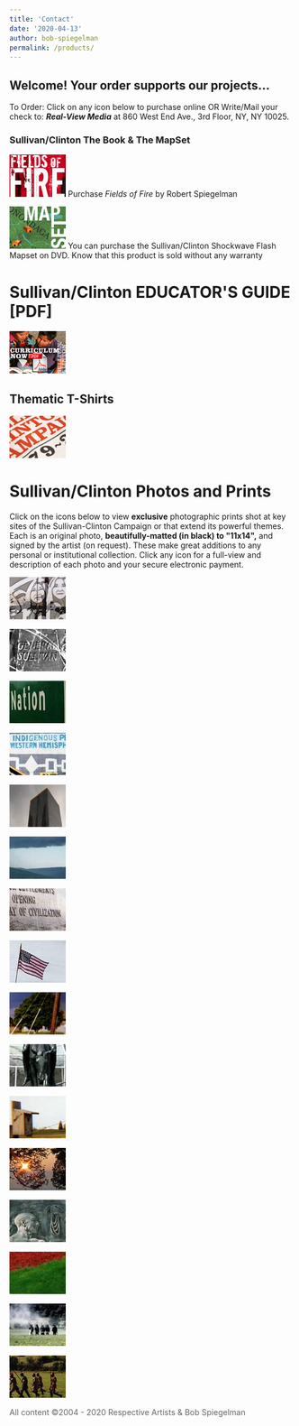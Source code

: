 ```yaml
---
title: 'Contact'
date: '2020-04-13'
author: bob-spiegelman
permalink: /products/
---
```

## Welcome! Your order supports our projects...

To Order: Click on any icon below to purchase online OR Write/Mail your check to: **_Real-View Media_** at 860 West End Ave., 3rd Floor, NY, NY 10025.

### Sullivan/Clinton The Book & The MapSet



[![Fields of Fire](/images/thumbs/fieldsthumb.jpg)](/dp/fields-fire/)
Purchase _Fields of Fire_ by Robert Spiegelman

[![Mapset Shockwave Flash](/images/thumbs/mapthumb.gif)](/mapset/)
You can purchase the Sullivan/Clinton Shockwave Flash Mapset on DVD. Know that this product is sold without any warranty



# Sullivan/Clinton EDUCATOR'S GUIDE [PDF]

[![](/images/thumbs/pdfthumb.jpg)](/products/educators-guide/)

## Thematic T-Shirts
[![](/images/thumbs/whitethumb.jpg)](popup17.html)

# Sullivan/Clinton Photos and Prints

Click on the icons below to view **exclusive** photographic prints shot at key sites of the Sullivan-Clinton Campaign or that extend its powerful themes. Each is an original photo, **beautifully-matted (in black) to "11x14",** and signed by the artist (on request). These make great additions to any personal or institutional collection. Click any icon for a full-view and description of each photo and your secure electronic payment.

[![Three Sisters by Jennifer Warren](/images/thumbs/thumb1.jpg)](popup01.html)

[![Sullivan-Clinton Monument photography by Robert Spiegelman](/images/thumbs/thumb2.jpg)](popup02.html)

[![Superhighway at Onondaga Capital by Robert Spiegelman](/images/thumbs/thumb3.jpg)](popup03.html)

[![ Wood Teepee at Onondaga Capital by Robert Spiegelman](/images/thumbs/thumb4.jpg)](popup04.html)

[![ Sullivan-Clinton Victory Monument by Robert Spiegelman](/images/thumbs/thumb5.jpg)](popup05.html)

[![Overlooking Newtown Battlefield by Robert Spiegelman](/images/thumbs/thumb6.jpg)](popup06.html)

[![ The Victory Plaque by Robert Spiegelman](/images/thumbs/thumb7.jpg)](popup07.html)

[![ Boyd-Parker Monument by Robert Spiegelman](/images/thumbs/thumb8.jpg)](popup08.html)

[![Boyd-Parker Sign at Seneca Capital by Robert Spiegelman](/images/thumbs/thumb9.jpg)](popup09.html)

[![Not at Liberty by Clint Fisher Art](/images/thumbs/thumb10.jpg)](popup10.html)

[![Fence at Cayuga Capital by Robert Spiegelman](/images/thumbs/thumb11.jpg)](popup11.html)

[![Cayuga Lake Sunset by Robert Spiegelman](/images/thumbs/thumb12.jpg)](popup12.html)

[![Sale of Manhattan, Hudson Plaque by Robert Spiegelman](/images/thumbs/thumb13.jpg)](popup13.html)

[![Marquee: Six Nations Vs. Newtown by Robert Spiegelman](/images/thumbs/thumb14.jpg)](popup14.html)

[![Girl at the Edge of History by Robert Spiegelman](/images/thumbs/thumb15.jpg)](popup15.html)

[![Boy at the Edge of History by Robert Spiegelman](/images/thumbs/thumb16.jpg)](popup16.html)



<span style="color:#666666;">All content ©2004 - 2020 Respective Artists & Bob Spiegelman

